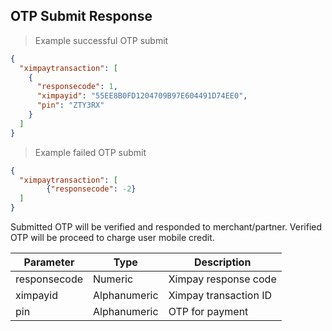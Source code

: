 ## OTP Submit Response

> Example successful OTP submit

```json
{
  "ximpaytransaction": [
    {
      "responsecode": 1,
      "ximpayid": "55EE8B0FD1204709B97E604491D74EE0",
      "pin": "ZTY3RX"
    }
  ]
}
```

> Example failed OTP submit

```json
{
  "ximpaytransaction": [
		{"responsecode": -2}
  ]
}
```

Submitted OTP will be verified and responded to merchant/partner. Verified OTP will be proceed to charge user mobile credit.

Parameter | Type | Description
--- | --- | ---
responsecode | Numeric | Ximpay response code
ximpayid | Alphanumeric | Ximpay transaction ID
pin | Alphanumeric | OTP for payment
